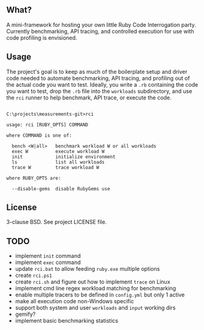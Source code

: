 ## What?

A mini-framework for hosting your own little Ruby Code Interrogation party.
Currently benchmarking, API tracing, and controlled execution for use with
code profiling is envisioned.

## Usage

The project's goal is to keep as much of the boilerplate setup and driver code
needed to automate benchmarking, API tracing, and profiling out of the actual
code you want to test. Ideally, you write a `.rb` containing the code you want
to test, drop the `.rb` file into the `workloads` subdirectory, and use the
`rci` runner to help benchmark, API trace, or execute the code.

<pre><code>
C:\projects\measurements-git>rci

usage: rci [RUBY_OPTS] COMMAND

where COMMAND is one of:

  bench &lt;W|all&gt;   benchmark workload W or all workloads
  exec W          execute workload W
  init            initialize environment
  ls              list all workloads
  trace W         trace workload W

where RUBY_OPTS are:

  --disable-gems  disable RubyGems use
</code></pre>

## License

3-clause BSD. See project LICENSE file.

## TODO

* implement `init` command
* implement `exec` command
* update `rci.bat` to allow feeding `ruby.exe` multiple options
* create `rci.ps1`
* create `rci.sh` and figure out how to implement `trace` on Linux
* implement cmd line regex workload matching for benchmarking
* enable multiple tracers to be defined in `config.yml` but only 1 active
* make all execution code non-Windows specific
* support both system and user `workloads` and `input` working dirs
* gemify?
* implement basic benchmarking statistics
